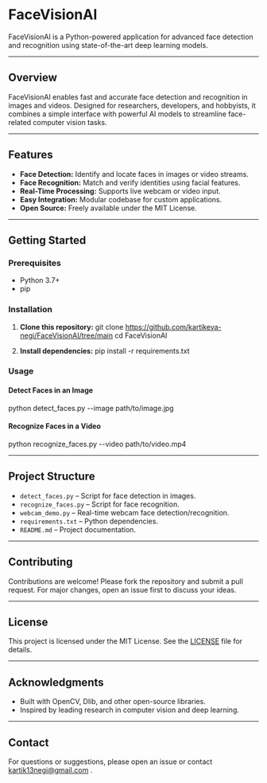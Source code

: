# FaceVisionAI

FaceVisionAI is a Python-powered application for advanced face detection and recognition using state-of-the-art deep learning models.

---

## Overview

FaceVisionAI enables fast and accurate face detection and recognition in images and videos. Designed for researchers, developers, and hobbyists, it combines a simple interface with powerful AI models to streamline face-related computer vision tasks.

---

## Features

- **Face Detection:** Identify and locate faces in images or video streams.
- **Face Recognition:** Match and verify identities using facial features.
- **Real-Time Processing:** Supports live webcam or video input.
- **Easy Integration:** Modular codebase for custom applications.
- **Open Source:** Freely available under the MIT License.

---


## Getting Started

### Prerequisites

- Python 3.7+
- pip

### Installation

1. **Clone this repository:**
git clone https://github.com/kartikeya-negi/FaceVisionAI/tree/main
cd FaceVisionAI


2. **Install dependencies:**
pip install -r requirements.txt


### Usage

#### Detect Faces in an Image
python detect_faces.py --image path/to/image.jpg


#### Recognize Faces in a Video
python recognize_faces.py --video path/to/video.mp4



---

## Project Structure

- `detect_faces.py` – Script for face detection in images.
- `recognize_faces.py` – Script for face recognition.
- `webcam_demo.py` – Real-time webcam face detection/recognition.
- `requirements.txt` – Python dependencies.
- `README.md` – Project documentation.

---

## Contributing

Contributions are welcome! Please fork the repository and submit a pull request. For major changes, open an issue first to discuss your ideas.

---

## License

This project is licensed under the MIT License. See the [LICENSE](LICENSE) file for details.

---

## Acknowledgments

- Built with OpenCV, Dlib, and other open-source libraries.
- Inspired by leading research in computer vision and deep learning.

---

## Contact

For questions or suggestions, please open an issue or contact kartik13negi@gmail.com .




